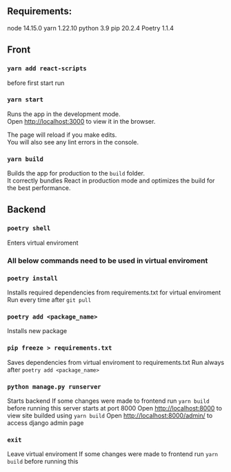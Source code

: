 ## Requirements:

node 14.15.0
yarn 1.22.10
python 3.9
pip 20.2.4
Poetry  1.1.4

## Front

### `yarn add react-scripts`
before first start run

### `yarn start`
Runs the app in the development mode.<br />
Open [http://localhost:3000](http://localhost:3000) to view it in the browser.

The page will reload if you make edits.<br />
You will also see any lint errors in the console.

### `yarn build`
Builds the app for production to the `build` folder.<br />
It correctly bundles React in production mode and optimizes the build for the best performance.


## Backend

### `poetry shell`
Enters virtual enviroment

### All below commands need to be used in virtual enviroment

### `poetry install`
Installs required dependencies from requirements.txt for virtual enviroment
Run every time after `git pull`

### `poetry add <package_name>`
Installs new package

### `pip freeze > requirements.txt`
Saves dependencies from virtual enviroment to requirements.txt
Run always after `poetry add <package_name>`

### `python manage.py runserver`
Starts backend
If some changes were made to frontend run `yarn build` before running this
server starts at port 8000
Open [http://localhost:8000](http://localhost:8000) to view site builded using `yarn build`
Open [http://localhost:8000/admin/](http://localhost:8000/admin/) to access django admin page

### `exit`
Leave virtual enviroment
If some changes were made to frontend run `yarn build` before running this
